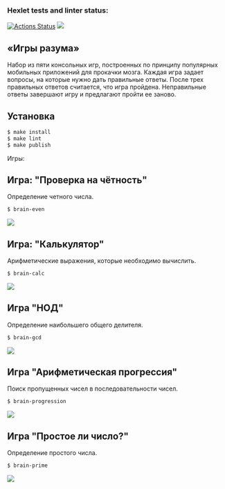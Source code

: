 ### Hexlet tests and linter status:

[![Actions Status](https://github.com/tanyatoday/frontend-project-lvl1/workflows/hexlet-check/badge.svg)](https://github.com/tanyatoday/frontend-project-lvl1/actions) <a href="https://codeclimate.com/github/tanyatoday/frontend-project-lvl1/maintainability"><img src="https://api.codeclimate.com/v1/badges/acfe57d743d1fd1b034f/maintainability" /></a>

## «Игры разума»

Набор из пяти консольных игр, построенных по принципу популярных мобильных приложений для прокачки мозга. Каждая игра задает вопросы, на которые нужно дать правильные ответы. После трех правильных ответов считается, что игра пройдена. Неправильные ответы завершают игру и предлагают пройти ее заново.

## Установка

```sh
$ make install
$ make lint
$ make publish
```

Игры:

## Игра: "Проверка на чётность"

Определение четного числа.

```sh
$ brain-even
```

<a href="https://asciinema.org/a/MYN2LR0QIplmOi7ZlE57hhAk9" target="_blank"><img src="https://asciinema.org/a/MYN2LR0QIplmOi7ZlE57hhAk9.svg" /></a>

## Игра: "Калькулятор"

Арифметические выражения, которые необходимо вычислить.

```sh
$ brain-calc
```

<a href="https://asciinema.org/a/8BeaGdgHIGk9lX5zjGzh6gdhj" target="_blank"><img src="https://asciinema.org/a/8BeaGdgHIGk9lX5zjGzh6gdhj.svg" /></a>

## Игра "НОД"

Определение наибольшего общего делителя.

```sh
$ brain-gcd
```

<a href="https://asciinema.org/a/Zwt0meh33A5R33e3rWkTermqg" target="_blank"><img src="https://asciinema.org/a/Zwt0meh33A5R33e3rWkTermqg.svg" /></a>

## Игра "Арифметическая прогрессия"

Поиск пропущенных чисел в последовательности чисел.

```sh
$ brain-progression
```

<a href="https://asciinema.org/a/gjyijN8gN0zgq7Bd633x8qwXK" target="_blank"><img src="https://asciinema.org/a/gjyijN8gN0zgq7Bd633x8qwXK.svg" /></a>

## Игра "Простое ли число?"

Определение простого числа.

```sh
$ brain-prime
```

<a href="https://asciinema.org/a/KIgYAATHEGpGSgdS9paXcP1FQ" target="_blank"><img src="https://asciinema.org/a/KIgYAATHEGpGSgdS9paXcP1FQ.svg" /></a>
